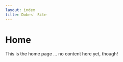 ```yaml
---
layout: index
title: Dobes' Site
---
```


# Home

This is the home page ... no content here yet, though!
